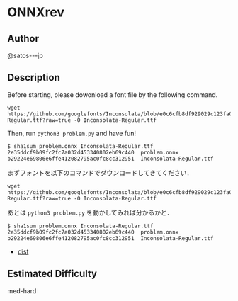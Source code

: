 # ONNXrev

## Author

@satos---jp

## Description


Before starting, please dowonload a font file by the following command.
```
wget https://github.com/googlefonts/Inconsolata/blob/e0c6cfb8df929029c123fa01d036a81b3146d0e7/fonts/ttf/Inconsolata-Regular.ttf?raw=true -O Inconsolata-Regular.ttf
```
Then, run `python3 problem.py` and have fun!

```
$ sha1sum problem.onnx Inconsolata-Regular.ttf
2e35ddcf9b09fc2fc7a032d453340802eb69c440  problem.onnx
b29224e69806e6ffe412082795ac0fc8cc312951  Inconsolata-Regular.ttf
```

まずフォントを以下のコマンドでダウンロードしてきてください．
```
wget https://github.com/googlefonts/Inconsolata/blob/e0c6cfb8df929029c123fa01d036a81b3146d0e7/fonts/ttf/Inconsolata-Regular.ttf?raw=true -O Inconsolata-Regular.ttf
```
あとは `python3 problem.py` を動かしてみれば分かるかと．

```
$ sha1sum problem.onnx Inconsolata-Regular.ttf
2e35ddcf9b09fc2fc7a032d453340802eb69c440  problem.onnx
b29224e69806e6ffe412082795ac0fc8cc312951  Inconsolata-Regular.ttf
```

- [dist](dist)

## Estimated Difficulty

med-hard
